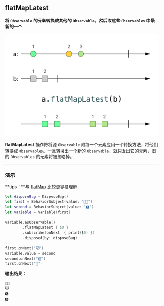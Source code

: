 ## flatMapLatest

**将 `Observable` 的元素转换成其他的 `Observable`，然后取这些 `Observables` 中最新的一个**

![](/assets/Operator/Operators/flatMapLatest.png)

**flatMapLatest** 操作符将源 `Observable` 的每一个元素应用一个转换方法，将他们转换成 `Observables`。一旦转换出一个新的 `Observable`，就只发出它的元素，旧的 `Observables` 的元素将被忽略掉。

---

### 演示

**tips：**与 [flatMap](flatMap.md) 比较更容易理解

```swift
let disposeBag = DisposeBag()
let first = BehaviorSubject(value: "👦🏻")
let second = BehaviorSubject(value: "🅰️")
let variable = Variable(first)

variable.asObservable()
        .flatMapLatest { $0 }
        .subscribe(onNext: { print($0) })
        .disposed(by: disposeBag)

first.onNext("🐱")
variable.value = second
second.onNext("🅱️")
first.onNext("🐶")
```

**输出结果：**

```swift
👦🏻
🐱
🅰️
🅱️
```
